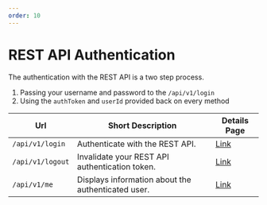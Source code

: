 ```yaml
---
order: 10
---
```


# REST API Authentication
The authentication with the REST API is a two step process.

1. Passing your username and password to the `/api/v1/login`
2. Using the `authToken` and `userId` provided back on every method

| Url | Short Description | Details Page |
| --- | --- | --- |
| `/api/v1/login` | Authenticate with the REST API. | [Link](login/) |
| `/api/v1/logout` | Invalidate your REST API authentication token. | [Link](logout/) |
| `/api/v1/me` | Displays information about the authenticated user. | [Link](me/) |
